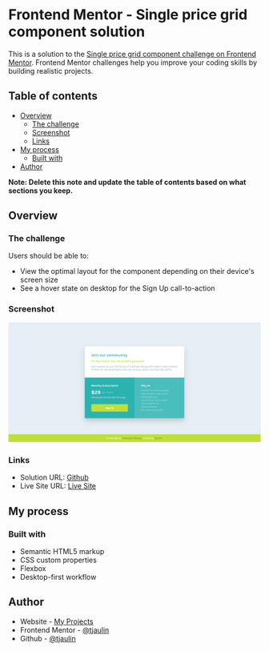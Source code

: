 # Frontend Mentor - Single price grid component solution

This is a solution to the [Single price grid component challenge on Frontend Mentor](https://www.frontendmentor.io/challenges/single-price-grid-component-5ce41129d0ff452fec5abbbc). Frontend Mentor challenges help you improve your coding skills by building realistic projects.

## Table of contents

- [Overview](#overview)
  - [The challenge](#the-challenge)
  - [Screenshot](#screenshot)
  - [Links](#links)
- [My process](#my-process)
  - [Built with](#built-with)
- [Author](#author)

**Note: Delete this note and update the table of contents based on what sections you keep.**

## Overview

### The challenge

Users should be able to:

- View the optimal layout for the component depending on their device's screen size
- See a hover state on desktop for the Sign Up call-to-action

### Screenshot

![](./images/screenshot.png)

### Links

- Solution URL: [Github](https://github.com/tjaulin/single-price-component-challenge)
- Live Site URL: [Live Site](https://single-price-component-challenge.vercel.app/)

## My process

### Built with

- Semantic HTML5 markup
- CSS custom properties
- Flexbox
- Desktop-first workflow

## Author

- Website - [My Projects](https://mes-projets.vercel.app/)
- Frontend Mentor - [@tjaulin](https://www.frontendmentor.io/profile/tjaulin)
- Github - [@tjaulin](https://github.com/tjaulin)
